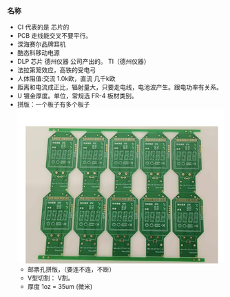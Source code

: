
### 名称
- CI 代表的是 芯片的 
- PCB 走线能交叉不要平行。
- 深海赛尔品牌耳机
- 酷态科移动电源
- DLP 芯片 德州仪器 公司产出的。  TI（德州仪器）
- 法拉第笼效应，高铁的受电弓
- 人体阻值:交流 1.0k欧，直流 几千k欧
- 距离和电流成正比，辐射量大，只要走电线，电池波产生。跟电功率有关系。
- U 镀金厚度。单位，常规选 FR-4 板材类别。
- 拼版：一个板子有多个板子![avatav](./image/拼版.png)
  - 邮票孔拼版，（要连不连，不断）
  - V型切割： V割。
  - 厚度 1oz = 35um (微米)
